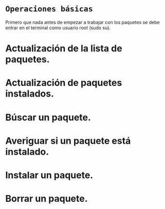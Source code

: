 # `Operaciones básicas`

Primero que nada antes de empezar a trabajar con los paquetes se debe entrar en el terminal como usuario root (sudo su).

# Actualización de la lista de paquetes.

# Actualización de paquetes instalados.

# Búscar un paquete.

# Averiguar si un paquete está instalado.

# Instalar un paquete.

# Borrar un paquete.
